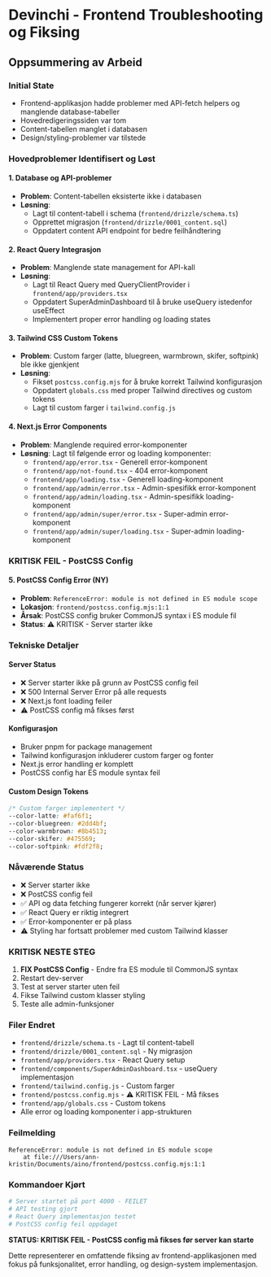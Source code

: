 # Devinchi - Frontend Troubleshooting og Fiksing

## Oppsummering av Arbeid

### Initial State
- Frontend-applikasjon hadde problemer med API-fetch helpers og manglende database-tabeller
- Hovedredigeringssiden var tom
- Content-tabellen manglet i databasen
- Design/styling-problemer var tilstede

### Hovedproblemer Identifisert og Løst

#### 1. Database og API-problemer
- **Problem**: Content-tabellen eksisterte ikke i databasen
- **Løsning**: 
  - Lagt til content-tabell i schema (`frontend/drizzle/schema.ts`)
  - Opprettet migrasjon (`frontend/drizzle/0001_content.sql`)
  - Oppdatert content API endpoint for bedre feilhåndtering

#### 2. React Query Integrasjon
- **Problem**: Manglende state management for API-kall
- **Løsning**:
  - Lagt til React Query med QueryClientProvider i `frontend/app/providers.tsx`
  - Oppdatert SuperAdminDashboard til å bruke useQuery istedenfor useEffect
  - Implementert proper error handling og loading states

#### 3. Tailwind CSS Custom Tokens
- **Problem**: Custom farger (latte, bluegreen, warmbrown, skifer, softpink) ble ikke gjenkjent
- **Løsning**:
  - Fikset `postcss.config.mjs` for å bruke korrekt Tailwind konfigurasjon
  - Oppdatert `globals.css` med proper Tailwind directives og custom tokens
  - Lagt til custom farger i `tailwind.config.js`

#### 4. Next.js Error Components
- **Problem**: Manglende required error-komponenter
- **Løsning**: Lagt til følgende error og loading komponenter:
  - `frontend/app/error.tsx` - Generell error-komponent
  - `frontend/app/not-found.tsx` - 404 error-komponent  
  - `frontend/app/loading.tsx` - Generell loading-komponent
  - `frontend/app/admin/error.tsx` - Admin-spesifikk error-komponent
  - `frontend/app/admin/loading.tsx` - Admin-spesifikk loading-komponent
  - `frontend/app/admin/super/error.tsx` - Super-admin error-komponent
  - `frontend/app/admin/super/loading.tsx` - Super-admin loading-komponent

### KRITISK FEIL - PostCSS Config

#### 5. PostCSS Config Error (NY)
- **Problem**: `ReferenceError: module is not defined in ES module scope`
- **Lokasjon**: `frontend/postcss.config.mjs:1:1`
- **Årsak**: PostCSS config bruker CommonJS syntax i ES module fil
- **Status**: ⚠️ KRITISK - Server starter ikke

### Tekniske Detaljer

#### Server Status
- ❌ Server starter ikke på grunn av PostCSS config feil
- ❌ 500 Internal Server Error på alle requests
- ❌ Next.js font loading feiler
- ⚠️ PostCSS config må fikses først

#### Konfigurasjon
- Bruker pnpm for package management
- Tailwind konfigurasjon inkluderer custom farger og fonter
- Next.js error handling er komplett
- PostCSS config har ES module syntax feil

#### Custom Design Tokens
```css
/* Custom farger implementert */
--color-latte: #faf6f1;
--color-bluegreen: #2dd4bf;
--color-warmbrown: #8b4513;
--color-skifer: #475569;
--color-softpink: #fdf2f8;
```

### Nåværende Status
- ❌ Server starter ikke
- ❌ PostCSS config feil
- ✅ API og data fetching fungerer korrekt (når server kjører)
- ✅ React Query er riktig integrert
- ✅ Error-komponenter er på plass
- ⚠️ Styling har fortsatt problemer med custom Tailwind klasser

### KRITISK NESTE STEG
1. **FIX PostCSS Config** - Endre fra ES module til CommonJS syntax
2. Restart dev-server
3. Test at server starter uten feil
4. Fikse Tailwind custom klasser styling
5. Teste alle admin-funksjoner

### Filer Endret
- `frontend/drizzle/schema.ts` - Lagt til content-tabell
- `frontend/drizzle/0001_content.sql` - Ny migrasjon
- `frontend/app/providers.tsx` - React Query setup
- `frontend/components/SuperAdminDashboard.tsx` - useQuery implementasjon
- `frontend/tailwind.config.js` - Custom farger
- `frontend/postcss.config.mjs` - ⚠️ KRITISK FEIL - Må fikses
- `frontend/app/globals.css` - Custom tokens
- Alle error og loading komponenter i app-strukturen

### Feilmelding
```
ReferenceError: module is not defined in ES module scope
    at file:///Users/ann-kristin/Documents/aino/frontend/postcss.config.mjs:1:1
```

### Kommandoer Kjørt
```bash
# Server startet på port 4000 - FEILET
# API testing gjort
# React Query implementasjon testet
# PostCSS config feil oppdaget
```

**STATUS: KRITISK FEIL - PostCSS config må fikses før server kan starte**

Dette representerer en omfattende fiksing av frontend-applikasjonen med fokus på funksjonalitet, error handling, og design-system implementasjon. 